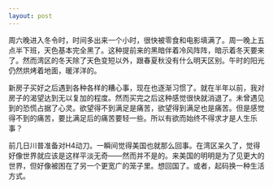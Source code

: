 ```yaml
---
layout: post
---
```


周六晚进入冬令时，时间多出来一个小时，很快被零食和电影填满了。周一晚上五点半下班，天色基本完全黑了。这种提前来的黑暗伴着冷风阵阵，暗示着冬天要来了。然而湾区的冬天除了天色变短以外，跟春夏秋没有什么明天区别。午时的阳光仍然烘烤着地面，暖洋洋的。

新房子买好之后遇到各种各样的糟心事，现在也逐渐习惯了。就在半年以前，我对房子的渴望达到无以复加的程度。然而买完之后这种感觉很快就消退了。未曾遇见到的恐慌占据了心灵。欲望得不到满足是痛苦，欲望得到满足也是痛苦。但是感觉得不到的痛苦，要比满足后的痛苦要轻一些。所以有欲而始终不得求才是人生乐事？

前几日川普准备对H4动刀。一瞬间觉得美国也就那么回事。在湾区呆久了，觉得好像世界就应该是这样平淡无奇——然而并不是的。来美国的明明是为了见更大的世界，但好像被困在了另一个更宽广的笼子里。想回国了。或者，起码换一种生活方式。
